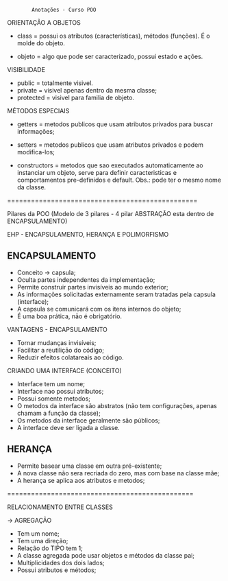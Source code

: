 			Anotações - Curso POO

ORIENTAÇÃO A OBJETOS
- class = possui os atributos (características), métodos (funções). É o molde do objeto.

- objeto = algo que pode ser caracterizado, possui estado e ações.

VISIBILIDADE
- public = totalmente visivel.
- private = visivel apenas dentro da mesma classe;
- protected = visivel para familia de objeto.

MÉTODOS ESPECIAIS
- getters = metodos publicos que usam atributos privados para buscar informações;

- setters = metodos publicos que usam atributos privados e podem modifica-los;

- constructors = metodos que sao executados automaticamente ao instanciar um objeto, serve para definir caracteristicas e comportamentos pre-definidos e default. Obs.: pode ter o mesmo nome da classe.

================================================

Pilares da POO (Modelo de 3 pilares - 4 pilar ABSTRAÇÃO esta dentro de ENCAPSULAMENTO)

EHP - ENCAPSULAMENTO, HERANÇA E POLIMORFISMO

## ENCAPSULAMENTO
 * Conceito -> capsula;
 * Oculta partes independentes da implementação;
 * Permite construir partes invisíveis ao mundo exterior;
 * As informações solicitadas externamente seram tratadas pela capsula (interface);
 * A capsula se comunicará com os itens internos do objeto;
 * É uma boa prática, nāo é obrigatório.

VANTAGENS - ENCAPSULAMENTO
 * Tornar mudanças invisíveis;
 * Facilitar a reutiliçāo do código;
 * Reduzir efeitos colatareais ao código.

CRIANDO UMA INTERFACE (CONCEITO)
 * Interface tem um nome;
 * Interface nao possui atributos;
 * Possui somente metodos;
 * O metodos da interface são abstratos (não tem configurações, apenas chamam a função da classe);
 * Os metodos da interface geralmente são públicos;
 * A interface deve ser ligada a classe.

## HERANÇA
* Permite basear uma classe em outra pré-existente;
* A nova classe não sera recriada do zero, mas com base na classe mãe;
* A herança se aplica aos atributos e metodos;




===============================================

RELACIONAMENTO ENTRE CLASSES

-> AGREGAÇÃO
* Tem um nome;
* Tem uma direção;
* Relação do TIPO tem 1;
* A classe agregada pode usar objetos e métodos da classe pai;
* Multiplicidades dos dois lados;
* Possui atributos e métodos;







